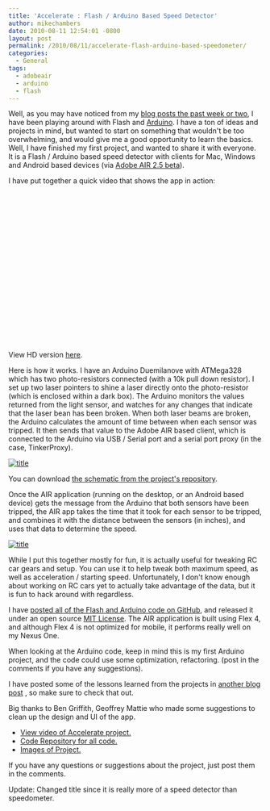 ```yaml
---
title: 'Accelerate : Flash / Arduino Based Speed Detector'
author: mikechambers
date: 2010-08-11 12:54:01 -0800
layout: post
permalink: /2010/08/11/accelerate-flash-arduino-based-speedometer/
categories:
  - General
tags:
  - adobeair
  - arduino
  - flash
---
```


Well, as you may have noticed from my [blog posts the past week or two][1], I have been playing around with Flash and [Arduino][2]. I have a ton of ideas and projects in mind, but wanted to start on something that wouldn't be too overwhelming, and would give me a good opportunity to learn the basics. Well, I have finished my first project, and wanted to share it with everyone. It is a Flash / Arduino based speed detector with clients for Mac, Windows and Android based devices (via [Adobe AIR 2.5 beta][3]).

I have put together a quick video that shows the app in action:  
<!--more-->

<object width="400" height="300"><param name="allowfullscreen" value="true" /><param name="allowscriptaccess" value="always" /><param name="movie" value="http://vimeo.com/moogaloop.swf?clip_id=14053460&amp;server=vimeo.com&amp;show_title=1&amp;show_byline=1&amp;show_portrait=1&amp;color=&amp;fullscreen=1&amp;autoplay=0&amp;loop=0" /><embed src="http://vimeo.com/moogaloop.swf?clip_id=14053460&amp;server=vimeo.com&amp;show_title=1&amp;show_byline=1&amp;show_portrait=1&amp;color=&amp;fullscreen=1&amp;autoplay=0&amp;loop=0" type="application/x-shockwave-flash" allowfullscreen="true" allowscriptaccess="always" width="400" height="300"></embed></object>

View HD version [here][4].

Here is how it works. I have an Arduino Duemilanove with ATMega328 which has two photo-resistors connected (with a 10k pull down resistor). I set up two laser pointers to shine a laser directly onto the photo-resistor (which is enclosed within a dark box). The Arduino monitors the values returned from the light sensor, and watches for any changes that indicate that the laser bean has been broken. When both laser beams are broken, the Arduino calculates the amount of time between when each sensor was tripped. It then sends that value to the Adobe AIR based client, which is connected to the Arduino via USB / Serial port and a serial port proxy (in the case, TinkerProxy).

[![title](http://farm5.static.flickr.com/4143/4884468886_c93a9daae1.jpg)](http://www.flickr.com/photos/mikechambers/4884468886/)

You can download [the schematic from the project's repository][6].

Once the AIR application (running on the desktop, or an Android based device) gets the message from the Arduino that both sensors have been tripped, the AIR app takes the time that it took for each sensor to be tripped, and combines it with the distance between the sensors (in inches), and uses that data to determine the speed.

[![title](http://farm5.static.flickr.com/4134/4884434876_ae2fa2dc45.jpg)](http://www.flickr.com/photos/mikechambers/4884434876/)

While I put this together mostly for fun, it is actually useful for tweaking RC car gears and setup. You can use it to help tweak both maximum speed, as well as acceleration / starting speed. Unfortunately, I don't know enough about working on RC cars yet to actually take advantage of the data, but it is fun to hack around with regardless.

I have [posted all of the Flash and Arduino code on GitHub][8], and released it under an open source [MIT License][9]. The AIR application is built using Flex 4, and although Flex 4 is not optimized for mobile, it performs really well on my Nexus One.

When looking at the Arduino code, keep in mind this is my first Arduino project, and the code could use some optimization, refactoring. (post in the comments if you have any suggestions).

I have posted some of the lessons learned from the projects in [another blog post][10] , so make sure to check that out.

Big thanks to Ben Griffith, Geoffrey Mattie who made some suggestions to clean up the design and UI of the app.

*   [View video of Accelerate project.][11]
*   [Code Repository for all code.][8]
*   [Images of Project.][12]

If you have any questions or suggestions about the project, just post them in the comments.

Update: Changed title since it is really more of a speed detector than speedometer.

 [1]: http://www.mikechambers.com/blog/tag/arduino/
 [2]: http://www.arduino.cc
 [3]: https://prerelease.adobe.com/callout/default.html?callid={AEF64EB4-A977-4317-909A-14AD8014BA21}
 [4]: http://vimeo.com/14053460?hd=1
 [5]: http://www.flickr.com/photos/mikechambers/4884468886/ "Untitled by mike.chambers, on Flickr"
 [6]: http://github.com/mikechambers/Accelerate/tree/master/src/arduino/eagle/
 [7]: http://www.flickr.com/photos/mikechambers/4884434876/ "Accelerate Screenshot by mike.chambers, on Flickr"
 [8]: http://github.com/mikechambers/Accelerate
 [9]: http://www.opensource.org/licenses/mit-license.php
 [10]: http://www.mikechambers.com/blog/2010/08/06/flash-arduino-tips-tricks-and-gotchas/
 [11]: http://vimeo.com/14053460
 [12]: http://www.flickr.com/photos/mikechambers/sets/72157624582669047/